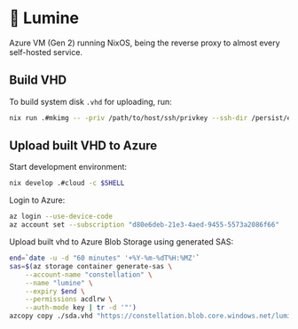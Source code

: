 # 🌸 Lumine

Azure VM (Gen 2) running NixOS, being the reverse proxy to almost every self-hosted service.

## Build VHD

To build system disk `.vhd` for uploading, run:

```bash
nix run .#mkimg -- -priv /path/to/host/ssh/privkey --ssh-dir /persist/etc/ssh -f vhd --fixed-size lumine
```

## Upload built VHD to Azure

Start development environment:

```bash
nix develop .#cloud -c $SHELL
```

Login to Azure:

```bash
az login --use-device-code
az account set --subscription "d80e6deb-21e3-4aed-9455-5573a2086f66"
```

Upload built vhd to Azure Blob Storage using generated SAS:

```bash
end=`date -u -d "60 minutes" '+%Y-%m-%dT%H:%MZ'`
sas=$(az storage container generate-sas \
    --account-name "constellation" \
    --name "lumine" \
    --expiry $end \
    --permissions acdlrw \
    --auth-mode key | tr -d '"')
azcopy copy ./sda.vhd "https://constellation.blob.core.windows.net/lumine/?$sas" --blob-type PageBlob
```
